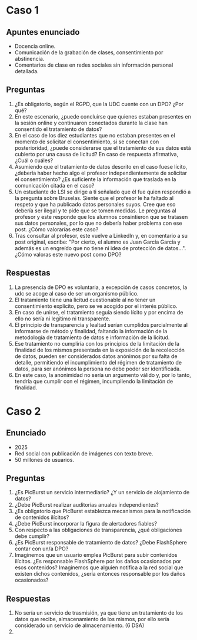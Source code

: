 # Caso 1
## Apuntes enunciado

- Docencia online.
- Comunicación de la grabación de clases, consentimiento por abstinencia.
- Comentarios de clase en redes sociales sin información personal detallada.
## Preguntas
1. ¿Es obligatorio, según el RGPD, que la UDC cuente con un DPO? ¿Por qué?
2. En este escenario, ¿puede concluirse que quienes estaban presentes en la sesión online y continuaron conectados durante la clase han consentido el tratamiento de datos?
3. En el caso de los diez estudiantes que no estaban presentes en el momento de solicitar el consentimiento, si se conectan con posterioridad, ¿puede considerarse que el tratamiento de sus datos está cubierto por una causa de licitud? En caso de respuesta afirmativa, ¿Cuál o cuáles?
4. Asumiendo que el tratamiento de datos descrito en el caso fuese lícito, ¿debería haber hecho algo el profesor independientemente de solicitar el consentimiento? ¿Es suficiente la información que traslada en la comunicación citada en el caso?
5. Un estudiante de LSI se dirige a ti señalado que él fue quien respondió a la pregunta sobre Bruselas. Siente que el profesor le ha faltado al respeto y que ha publicado datos personales suyos. Cree que eso debería ser ilegal y te pide que se tomen medidas. Le preguntas al profesor y este responde que los alumnos consintieron que se tratasen sus datos personales, por lo que no debería haber problema con ese post. ¿Cómo valorarías este caso?
6. Tras consultar al profesor, este vuelve a LinkedIn y, en comentario a su post original, escribe: "Por cierto, el alumno es Juan García García y además es un engreído que no tiene ni idea de protección de datos…". ¿Cómo valoras este nuevo post como DPO?
## Respuestas
1. La presencia de DPO es voluntaria, a excepción de casos concretos, la udc se acoge al caso de ser un organismo público.
2. El tratamiento tiene una licitud cuestionable al no tener un consentimiento explícito, pero se ve acogido por el interés público.
3. En caso de unirse, el tratamiento seguía siendo lícito y por encima de ello no sería ni legítimo ni transparente.
4. El principio de transparencia y lealtad serían cumplidos parcialmente al informarse de método y finalidad, faltando la información de la metodología de tratamiento de datos e información de la licitud.
5. Ese tratamiento no cumpliría con los principios de la limitación de la finalidad de los mismos presentada en la exposición de la recolección de datos, pueden ser considerados datos anónimos por su falta de detalle, permitiendo el incumplimiento del régimen de tratamiento de datos, para ser anónimos la persona no debe poder ser identificada.
6. En este caso, la anonimidad no sería un argumento válido y, por lo tanto, tendría que cumplir con el régimen, incumpliendo la limitación de finalidad.
# Caso 2
## Enunciado
- 2025
- Red social con publicación de imágenes con texto breve.
- 50 millones de usuarios.
## Preguntas
1. ¿Es PicBurst un servicio intermediario? ¿Y un servicio de alojamiento de datos?
2. ¿Debe PicBurst realizar auditorías anuales independientes?
3. ¿Es obligatorio que PicBurst establezca mecanismos para la notificación de contenidos ilícitos?
4. ¿Debe PicBurst incorporar la figura de alertadores fiables?
5. Con respecto a las obligaciones de transparencia, ¿qué obligaciones debe cumplir?
6. ¿Es PicBurst responsable de tratamiento de datos? ¿Debe FlashSphere contar con un/a DPO?
7. Imaginemos que un usuario emplea PicBurst para subir contenidos ilícitos. ¿Es responsable FlashSphere por los daños ocasionados por esos contenidos? Imaginemos que alguien notifica a la red social que existen dichos contenidos, ¿sería entonces responsable por los daños ocasionados?
## Respuestas
1. No sería un servicio de trasmisión, ya que tiene un tratamiento de los datos que recibe, almacenamiento de los mismos, por ello sería considerado un servicio de almacenamiento. (6 DSA)
2. 